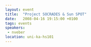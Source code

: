 ```yaml
---
layout: event
title:  "Project SOCRADES & Sun SPOT"
date:   2008-04-16 19:15:00 +0100
tags: events
speakers:
 - nveber
location: uni-ka-hs101
---
```

